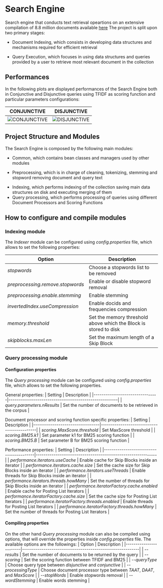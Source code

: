 # Search Engine

Search engine that conducts text retrieval opeartions on an extensive compilation of 8.8 million documents available [here](https://microsoft.github.io/msmarco/TREC-Deep-Learning-2020) The project is split upon two primary stages: 

- Document Indexing, which consists in developing data structures and mechanisms required for efficient retrieval
* Query Execution, which focuses in using data structures and queries provided by a user to retrieve most relevant document in the collection

## Performances

In the following plots are displayed performances of the Search Engine both in Conjunctive and Disjunctive queries using TFIDF as scoring function and particular parameters configurations:


| CONJUNCTIVE | DISJUNCTIVE |
| --------- | --------- |
| ![CONJUNCTIVE](https://github.com/pieruccim/search-engine/assets/75124117/f76fe541-d636-4172-ae62-da6182daca24)  |  ![DISJUNCTIVE](https://github.com/pieruccim/search-engine/assets/75124117/09e8a72a-19f7-49dc-94b8-0a98da9473aa) |

## Project Structure and Modules

The Search Engine is composed by the following main modules:

- Common, which contains bean classes and managers used by other modules
+ Preprocessing, which is in charge of cleaning, tokenizing, stemming and stopword removing document and query text
* Indexing, which performs indexing of the collection saving main data structures on disk and executing merging of them
* Query processing, which performs processing of queries using different Document Processors and Scoring Functions


## How to configure and compile modules

### Indexing module

The *Indexer* module can be configured using *config.properties* file, which allows to set the following properties:

| Option                               | Description                                                    |
|--------------------------------------|----------------------------------------------------------------|
| *stopwords*                          | Choose a stopwords list to be removed                          |
| *preprocessing.remove.stopwords*     | Enable or disable stopword removal                             |
| *preprocessing.enable.stemming*      | Enable stemming                                                |
| *invertedIndex.useCompression*       | Enable docids and frequencies compression                      |
| *memory.threshold*                   | Set the memory threshold above which the Block is stored to disk|
| *skipblocks.maxLen*                  | Set the maximum length of a Skip Block                          |


### Query processing module

#### Configuration properties
The *Query processing* module can be configured using *config.properties* file, which allows to set the following properties.

General properties:
| Setting                         | Description                                            |
|---------------------------------|--------------------------------------------------------|
| *query.parameters.nResults*     | Set the number of documents to be retrieved in the corpus |

Document processor and scoring function specific properties:
| Setting                          | Description                                 |
|----------------------------------|---------------------------------------------|
| *scoring.MaxScore.threshold*     | Set MaxScore threshold                      |
| *scoring.BM25.k1*               | Set parameter k1 for BM25 scoring function |
| *scoring.BM25.B*                | Set parameter B for BM25 scoring function  |


Performance properties:
| Setting                                  | Description                                                  |
|------------------------------------------|--------------------------------------------------------------|
| *performance.iterators.useCache*         | Enable cache for Skip Blocks inside an iterator              |
| *performance.iterators.cache.size*       | Set the cache size for Skip Blocks inside an iterator        |
| *performance.iterators.useThreads*       | Enable threads for Skip Blocks inside an iterator            |
| *performance.iterators.threads.howMany*  | Set the number of threads for Skip Blocks inside an iterator |
| *performance.iteratorFactory.cache.enabled* | Enable cache for Posting List Iterators                  |
| *performance.iteratorFactory.cache.size* | Set the cache size for Posting List Iterators               |
| *performance.iteratorFactory.threads.enabled* | Enable threads for Posting List Iterators              |
| *performance.iteratorFactory.threads.howMany* | Set the number of threads for Posting List Iterators   |

#### Compiling properties

On the other hand *Query processing* module can also be compiled using options, that will override the properties inside *config.properties* file. The available options are the followings:
| Option                 | Description                                                |
|------------------------|------------------------------------------------------------|
| *--results*            | Set the number of documents to be returned by the query    |
| *--scoring*            | Set the scoring function between TFIDF and BM25            |
| *--queryType*          | Choose query type between *disjunctive* and *conjunctive*  |
| *--processingType*     | Choose document processor type between *TAAT*, *DAAT*, and *MaxScore* |
| *--stopWords*          | Enable stopwords removal                                   |
| *--wordStemming*       | Enable words stemming                                      |
